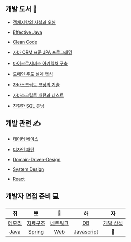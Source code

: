 ## 개발 도서 &#128214;

- [객체지향의 사실과 오해](./book-summary/객체지향의%20사실과%20오해/index.md)

- [Effective Java](https://github.com/sky7th/effective-java)

- [Clean Code](./book-summary/Clean%20Code/index.md)

- [자바 ORM 표준 JPA 프로그래밍](./book-summary/JPA%20프로그래밍/index.md)

- [마이크로서비스 아키텍처 구축](./book-summary/마이크로서비스%20아키텍처%20구축/index.md)

- [도메인 주도 설계 핵심](./book-summary/도메인%20주도%20설계%20핵심/index.md)

- [자바스크립트 코딩의 기술](./book-summary/자바스크립트%20코딩의%20기술/index.md)

- [자바스크립트 패턴과 테스트](./book-summary/자바스크립트%20패턴과%20테스트/index.md)

- [친절한 SQL 튜닝](./book-summary/친절한%20SQL%20튜닝/index.md)

## 개발 관련 &#9997;

- [데이터 베이스](./dev-summary/DB/index.md)

- [디자인 패턴](https://github.com/sky7th/design-pattern)

- [Domain-Driven-Design](https://github.com/sky7th/domain-driven-design)

- [System Design](./dev-summary/System%20Design/index.md)

- [React](./dev-summary/react/index.md)

## 개발자 면접 준비 💻
|취|뽀|🔨|하|자 |
|:---:|:---:|:---:|:---:|:---:|
| [메모리](./dev-summary/면접준비/메모리.md) | [자료구조](./dev-summary/면접준비/자료구조.md) | [네트워크](./dev-summary/면접준비/네트워크.md) | [DB](./dev-summary/면접준비/DB.md) | [개발 상식](./dev-summary/면접준비/개발상식.md) |
| [Java](./dev-summary/면접준비/자바.md) | [Spring](./dev-summary/면접준비/스프링.md) | [Web](./dev-summary/면접준비/web.md) | [Javascript](./dev-summary/면접준비/javascript.md) | 🙏 | 🙏 | 🙏 |


